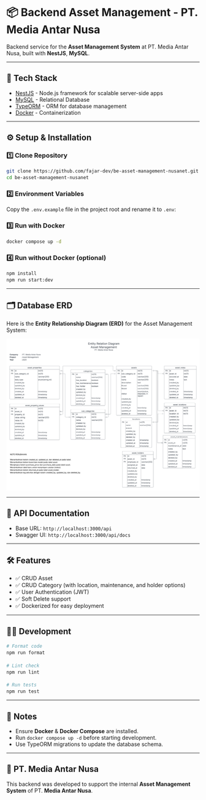 # 📦 Backend Asset Management - PT. Media Antar Nusa

Backend service for the **Asset Management System** at PT. Media Antar Nusa, built with **NestJS**, **MySQL**.

---

## 🚀 Tech Stack
- [NestJS](https://nestjs.com/) - Node.js framework for scalable server-side apps  
- [MySQL](https://www.mysql.com/) - Relational Database  
- [TypeORM](https://typeorm.io/) - ORM for database management  
- [Docker](https://www.docker.com/) - Containerization  


---

## ⚙️ Setup & Installation

### 1️⃣ Clone Repository
```bash
git clone https://github.com/fajar-dev/be-asset-management-nusanet.git
cd be-asset-management-nusanet
```

### 2️⃣ Environment Variables
Copy the `.env.example` file in the project root and rename it to `.env`:

### 3️⃣ Run with Docker
```bash
docker compose up -d
```

### 4️⃣ Run without Docker (optional)
```bash
npm install
npm run start:dev
```

---

## 🗂️ Database ERD

Here is the **Entity Relationship Diagram (ERD)** for the Asset Management System:

![ERD](docs/erd.png)


---

## 📖 API Documentation
- Base URL: `http://localhost:3000/api`
- Swagger UI: `http://localhost:3000/api/docs`

---

## 🛠️ Features
- ✅ CRUD Asset  
- ✅ CRUD Category (with location, maintenance, and holder options)  
- ✅ User Authentication (JWT)  
- ✅ Soft Delete support  
- ✅ Dockerized for easy deployment  

---

## 👨‍💻 Development
```bash
# Format code
npm run format

# Lint check
npm run lint

# Run tests
npm run test
```

---

## 📌 Notes
- Ensure **Docker** & **Docker Compose** are installed.  
- Run `docker compose up -d` before starting development.  
- Use TypeORM migrations to update the database schema.  

---

## 🏢 PT. Media Antar Nusa
This backend was developed to support the internal **Asset Management System** of PT. **Media Antar Nusa**.
